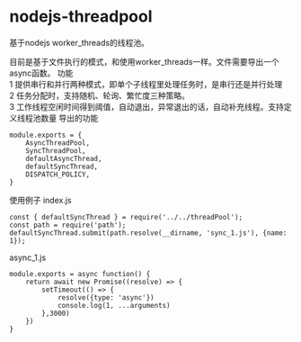 # nodejs-threadpool
基于nodejs worker_threads的线程池。

目前是基于文件执行的模式，和使用worker_threads一样。文件需要导出一个async函数。
功能
    <br/> 1 提供串行和并行两种模式，即单个子线程里处理任务时，是串行还是并行处理
    <br/> 2 任务分配时，支持随机、轮询、繁忙度三种策略。
    <br/> 3 工作线程空闲时间得到阈值，自动退出，异常退出的话，自动补充线程。支持定义线程池数量
导出的功能
```
module.exports = {
    AsyncThreadPool,
    SyncThreadPool,
    defaultAsyncThread,
    defaultSyncThread, 
    DISPATCH_POLICY,
}
```
使用例子
index.js
```
const { defaultSyncThread } = require('../../threadPool');
const path = require('path');
defaultSyncThread.submit(path.resolve(__dirname, 'sync_1.js'), {name: 1});
```
async_1.js
```
module.exports = async function() {
    return await new Promise((resolve) => {
        setTimeout(() => {
            resolve({type: 'async'})
            console.log(1, ...arguments)
        },3000)
    })
}
```
